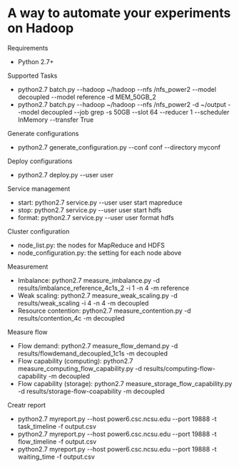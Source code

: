 A way to automate your experiments on Hadoop
==========

Requirements
* Python 2.7+

Supported Tasks
* python2.7 batch.py --hadoop ~/hadoop --nfs /nfs_power2 --model decoupled --model reference -d MEM_50GB_2
* python2.7 batch.py --hadoop ~/hadoop --nfs /nfs_power2 -d ~/output --model decoupled --job grep -s 50GB --slot 64 --reducer 1 --scheduler InMemory --transfer True

Generate configurations
* python2.7 generate_configuration.py --conf conf --directory myconf

Deploy configurations
* python2.7 deploy.py --user user

Service management
* start: python2.7 service.py --user user start mapreduce
* stop: python2.7 service.py --user user start hdfs
* format: python2.7 service.py --user user format hdfs

Cluster configuration
* node_list.py: the nodes for MapReduce and HDFS
* node_configuration.py: the setting for each node above

Measurement
* Imbalance: python2.7 measure_imbalance.py -d results/imbalance_reference_4c1s_2 -i 1 -n 4 -m reference
* Weak scaling: python2.7 measure_weak_scaling.py -d results/weak_scaling -i 4 -n 4 -m decoupled
* Resource contention: python2.7 measure_contention.py -d results/contention_4c -m decoupled

Measure flow
* Flow demand: python2.7 measure_flow_demand.py -d results/flowdemand_decoupled_1c1s -m decoupled
* Flow capability (computing): python2.7 measure_computing_flow_capability.py -d results/computing-flow-capability -m decoupled
* Flow capability (storage): python2.7 measure_storage_flow_capability.py -d results/storage-flow-coapability -m decoupled

Creatr report
* python2.7 myreport.py --host power6.csc.ncsu.edu --port 19888 -t task_timeline -f output.csv
* python2.7 myreport.py --host power6.csc.ncsu.edu --port 19888 -t flow_timeline -f output.csv
* python2.7 myreport.py --host power6.csc.ncsu.edu --port 19888 -t waiting_time -f output.csv
